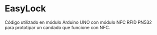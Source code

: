 # EasyLock
Código utilizado en módulo Arduino UNO con módulo NFC RFID PN532 para prototipar un candado que funcione con NFC.
